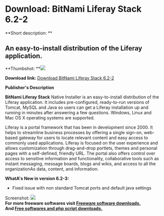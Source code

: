 # Download: BitNami Liferay Stack 6.2-2

**Short description: **

## An easy-to-install distribution of the Liferay application.

  
**Thumbshot: **![](http://www.freewarefiles.com/screenshot/btnmlfrystck_md.jpg)   
  
**Download link:** [Download BitNami Liferay Stack 6.2-2](http://freesoftwares.boysofts.com/BitNami-Liferay-Stack_program_62340.html)  
  

**Publisher's Description**  
  

**BitNami Liferay Stack** Native Installer is an easy-to-install distribution of the Liferay application. It includes pre-configured, ready-to-run versions of Tomcat, MySQL and Java so users can get a Liferay installation up and running in minutes after answering a few questions. Windows, Linux and Mac OS X operating systems are supported. 

Liferay is a portal framework that has been in development since 2000. It
helps to streamline business processes by offering a single sign-on, web-based
gateway for users to locate relevant content and easy access to commonly used
applications. Liferay is focused on the user experience and allows
customization through drag-and-drop portlets, themes and personal pages with a
self-defined, friendly URL. The portal also offers control over access to
sensitive information and functionality, collaborative tools such as instant
messaging, message boards, blogs and wikis, and access to all the
organizationAs data, content, and information.

**WhatA's New in version 6.2-3:**

  * Fixed issue with non standard Tomcat ports and default java settings 

  
  
Screenshot: ![](http://www.freewarefiles.com/screenshot/btnmlfrystck.jpg)  
**For more freeware softwares visit [Freeware software downloads.](http://freesoftwares.boysofts.com/)**   
**And [Free softwares and php script downloads.](http://www.boysofts.com/)**


